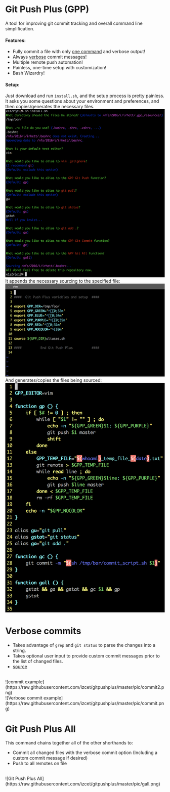 # Git Push Plus (GPP)
A tool for improving git commit tracking and overall command line simplification.

#### Features:
 - Fully commit a file with only [one command](#Git-Push-Plus-All) and verbose output!
 - Always [verbose](#Verbose-commits) commit messages!
 - Multiple remote push automation!
 - Painless, one-time setup with customization!
 - Bash Wizardry!

#### Setup:
Just download and run `install.sh`, and the setup process is pretty painless. It asks you some questions about your environment and preferences, and then copies/generates the necessary files.
<br>
![install.sh](https://raw.githubusercontent.com/izcet/gitpushplus/master/pic/install.png)
<br>
It appends the necessary sourcing to the specified file:
<br>
![.dotfile example](https://raw.githubusercontent.com/izcet/gitpushplus/master/pic/bashrc.png)
<br>
And generates/copies the files being sourced:
<br>
![aliases](https://raw.githubusercontent.com/izcet/gitpushplus/cf0dbdeb692aef09fd363639e7dd685b9d90d578/pic/alias.png)
<br>

# Verbose commits
 - Takes advantage of `grep` and `git status` to parse the changes into a string.
 - Takes optional user input to provide custom commit messages prior to the list of changed files.
 - [source](https://github.com/izcet/gitpushplus/blob/master/commit_script.sh)
<br>
![commit example](https://raw.githubusercontent.com/izcet/gitpushplus/master/pic/commit2.png)
<br>
![Verbose commit example](https://raw.githubusercontent.com/izcet/gitpushplus/master/pic/commit.png)
<br>

# Git Push Plus All
This command chains together all of the other shorthands to:
 - Commit all changed files with the verbose commit option (Including a custom commit message if desired)
 - Push to all remotes on file
<br>
![Git Push Plus All](https://raw.githubusercontent.com/izcet/gitpushplus/master/pic/gall.png)
